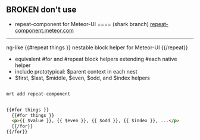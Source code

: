 BROKEN don't use
---
- repeat-component for Meteor-UI 
====
(shark branch) [repeat-component.meteor.com](http://repeat-component.meteor.com)
---
ng-like {{#repeat things }} nestable block helper for Meteor-UI {{/repeat}}
 - equivalent #for and #repeat block helpers extending #each native helper
 - include prototypical: $parent context in each nest
 - $first, $last, $middle, $even, $odd, and $index helpers

```sh

mrt add repeat-component

```

```HTML

{{#for things }}
  {{#for things }}
  <p>{{ $value }}, {{ $even }}, {{ $odd }}, {{ $index }}, ...</p>
  {{/for}}
{{/for}}

```
